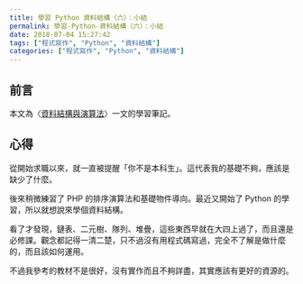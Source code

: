 ```yaml
---
title: 學習 Python 資料結構（六）：小結
permalink: 學習-Python-資料結構（六）：小結
date: 2018-07-04 15:27:42
tags: ["程式寫作", "Python", "資料結構"]
categories: ["程式寫作", "Python", "資料結構"]
---
```


## 前言

本文為〈[資料結構與演算法](https://legacy.gitbook.com/book/yuanbin/algorithm/details/zh-tw)〉一文的學習筆記。

## 心得

從開始求職以來，就一直被提醒「你不是本科生」。這代表我的基礎不夠，應該是缺少了什麼。

後來稍微練習了 PHP 的排序演算法和基礎物件導向。最近又開始了 Python 的學習，所以就想說來學個資料結構。

看了才發現，鏈表、二元樹、隊列、堆疊，這些東西早就在大四上過了，而且還是必修課。觀念都記得一清二楚，只不過沒有用程式碼寫過，完全不了解是做什麼的，而且該如何運用。

不過我參考的教材不是很好，沒有實作而且不夠詳盡，其實應該有更好的資源的。
